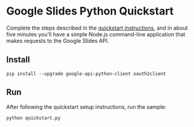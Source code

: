 # Google Slides Python Quickstart

Complete the steps described in the [quickstart instructions](
https://developers.google.com/slides/quickstart/python), and in about five
minutes you'll have a simple Node.js command-line application that makes
requests to the Google Slides API.

## Install

```
pip install --upgrade google-api-python-client oauth2client
```

## Run

After following the quickstart setup instructions, run the sample:

```
python quickstart.py
```
